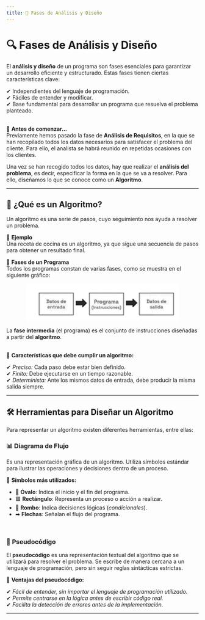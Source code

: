 ```yaml
---
title: 📌 Fases de Análisis y Diseño
---
```


# 🔍 Fases de Análisis y Diseño

El **análisis y diseño** de un programa son fases esenciales para garantizar un desarrollo eficiente y estructurado. Estas fases tienen ciertas características clave:

✔ Independientes del lenguaje de programación.  
✔ Fáciles de entender y modificar.  
✔ Base fundamental para desarrollar un programa que resuelva el problema planteado.
<br><br>

📌 **Antes de comenzar...**  
Previamente hemos pasado la fase de **Análisis de Requisitos**, en la que se han recopilado todos los datos necesarios para satisfacer el problema del cliente. Para ello, el analista se habrá reunido en repetidas ocasiones con los clientes.  

Una vez se han recogido todos los datos, hay que realizar el **análisis del problema**, es decir, especificar la forma en la que se va a resolver. Para ello, diseñamos lo que se conoce como un **Algoritmo**.

---


## 🤖 ¿Qué es un Algoritmo?

Un algoritmo es una serie de pasos, cuyo seguimiento nos ayuda a resolver un problema.


📌 **Ejemplo**  
Una receta de cocina es un algoritmo, ya que sigue una secuencia de pasos para obtener un resultado final.<br>

📌 **Fases de un Programa**  
Todos los programas constan de varias fases, como se muestra en el siguiente gráfico:


<p align="center">
  <img src="/images/programa.png" alt="Programa" width="400px" />
</p>


La **fase intermedia** (el programa) es el conjunto de instrucciones diseñadas a partir del **algoritmo**.
<br><br>

📌 **Características que debe cumplir un algoritmo:**

✔ *Preciso:* Cada paso debe estar bien definido.  
✔ *Finito:* Debe ejecutarse en un tiempo razonable.  
✔ *Determinista:* Ante los mismos datos de entrada, debe producir la misma salida siempre.  

---

## 🛠️ Herramientas para Diseñar un Algoritmo

Para representar un algoritmo existen diferentes herramientas, entre ellas:
<br>

### 📊 **Diagrama de Flujo**
Es una representación gráfica de un algoritmo. Utiliza símbolos estándar para ilustrar las operaciones y decisiones dentro de un proceso.
<br>

📌 **Símbolos más utilizados:**

- 🔵 **Óvalo**: Indica el inicio y el fin del programa.  
- 🟥 **Rectángulo**: Representa un proceso o acción a realizar.  
- 🔷 **Rombo**: Indica decisiones lógicas (*condicionales*).  
- ➡ **Flechas**: Señalan el flujo del programa.  
<br>

### 📜 **Pseudocódigo**
El **pseudocódigo** es una representación textual del algoritmo que se utilizará para resolver el problema. Se escribe de manera cercana a un lenguaje de programación, pero sin seguir reglas sintácticas estrictas.
<br>

📌 **Ventajas del pseudocódigo:**

✔ *Fácil de entender, sin importar el lenguaje de programación utilizado.*  
✔ *Permite centrarse en la lógica antes de escribir código real.*  
✔ *Facilita la detección de errores antes de la implementación.*  

---
